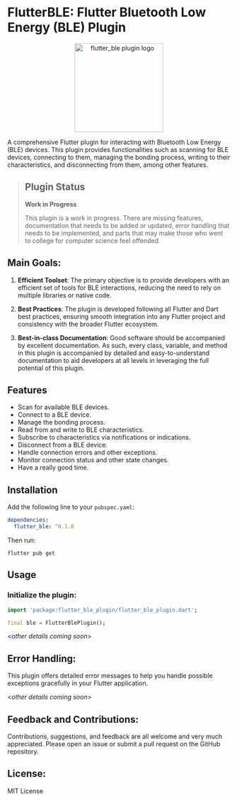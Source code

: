 # FlutterBLE: Flutter Bluetooth Low Energy (BLE) Plugin

<p align="center">
<image src="./assets/flutter_ble_logo.png" alt="flutter_ble plugin logo" width="200"></image></p>

A comprehensive Flutter plugin for interacting with Bluetooth Low Energy (BLE) devices. This plugin
provides functionalities such as scanning for BLE devices, connecting to them, managing the bonding
process, writing to their characteristics, and disconnecting from them, among other features.

> ## Plugin Status
> **Work in Progress**
>
> This plugin is a work in progress. There are missing features, documentation that needs to be 
> added or updated, error handling that needs to be implemented, and parts that may make those 
> who went to college for computer science feel offended.

## Main Goals:

1. **Efficient Toolset**: The primary objective is to provide developers with an efficient set of
   tools for BLE interactions, reducing the need to rely on multiple libraries or native code.

2. **Best Practices**: The plugin is developed following all Flutter and Dart best practices,
   ensuring smooth integration into any Flutter project and consistency with the broader Flutter
   ecosystem.

3. **Best-in-class Documentation**: Good software should be accompanied by excellent documentation.
   As such, every class, variable, and method in this plugin is accompanied by detailed and
   easy-to-understand documentation to aid developers at all levels in leveraging the full potential
   of this plugin.

## Features

- Scan for available BLE devices.
- Connect to a BLE device.
- Manage the bonding process.
- Read from and write to BLE characteristics.
- Subscribe to characteristics via notifications or indications.
- Disconnect from a BLE device.
- Handle connection errors and other exceptions.
- Monitor connection status and other state changes.
- Have a really good time.

## Installation

Add the following line to your `pubspec.yaml`:

```yaml
dependencies:
  flutter_ble: ^0.1.0
```

Then run:

```
flutter pub get
```

## Usage

### Initialize the plugin:

```dart
import 'package:flutter_ble_plugin/flutter_ble_plugin.dart';

final ble = FlutterBlePlugin();
```

<*other details coming soon*>

## Error Handling:

This plugin offers detailed error messages to help you handle possible exceptions gracefully in your
Flutter application.

<*other details coming soon*>

## Feedback and Contributions:

Contributions, suggestions, and feedback are all welcome and very much appreciated. Please open an issue or submit a pull request
on the GitHub repository.

## License:

MIT License